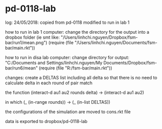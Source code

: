 # pd-0118-lab

log: 
24/05/2018: 
copied from pd-0118
modified to run in lab 1

how to run in lab 1 computer:
change the directory for the output into a dropbox folder (ie smt like: "/Users/linhchi.nguyen/Dropbox/fsm-bar/run1/mean.png")
(require (file "/Users/linhchi.nguyen/Documents/fsm-bar/main.rkt"))

how to run in disa lab computer:
change directory for output: "C:/Documents and Settings/linhchi.nguyen/My Documents/Dropbox/fsm-bar/run6/mean"
(require (file "R:/fsm-bar/main.rkt"))

changes:
create a DELTAS list including all delta so that there is no need to calculate delta in each round of pair match

the function (interact-d au1 au2 rounds delta) -> (interact-d au1 au2)

in which (_ (in-range rounds)) -> (_ (in-list DELTAS))

the configurations of the simulation are moved to cons.rkt file

data is exported to dropbox/pd-0118-lab


